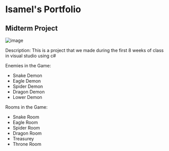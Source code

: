# Isamel's Portfolio

## Midterm Project
![image](https://user-images.githubusercontent.com/113135542/200933921-0e695d77-1ba8-431d-9e76-6d721518ac91.png)

Description: This is a project that we made during the first 8 weeks of class in visual studio using c#

Enemies in the Game:
- Snake Demon
- Eagle Demon
- Spider Demon
- Dragon Demon
- Lower Demon

Rooms in the Game:
- Snake Room
- Eagle Room
- Spider Room
- Dragon Room
- Treasurey
- Throne Room
